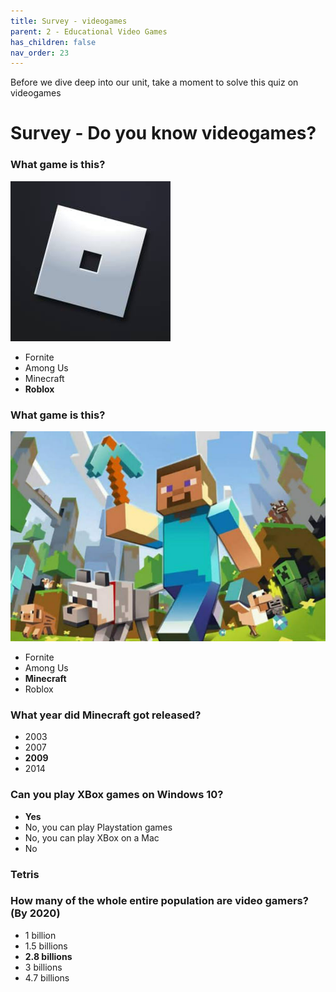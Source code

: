 ```yaml
---
title: Survey - videogames
parent: 2 - Educational Video Games
has_children: false
nav_order: 23
---
```

Before we dive deep into our unit, take a moment to solve this quiz on videogames

# Survey - Do you know videogames?

### What game is this?
![](img/quiz/roblox_logo.jpg)

- Fornite
- Among Us
- Minecraft
- **Roblox**

### What game is this?
![](img/quiz/minecraft.jpg)

- Fornite
- Among Us
- **Minecraft**
- Roblox

### What year did Minecraft got released?
- 2003
- 2007
- **2009**
- 2014

### Can you play XBox games on Windows 10?
- **Yes**
- No, you can play Playstation games
- No, you can play XBox on a Mac
- No

### Tetris

### How many of the whole entire population are video gamers? (By 2020)
- 1 billion
- 1.5 billions
- **2.8 billions**
- 3 billions
- 4.7 billions

